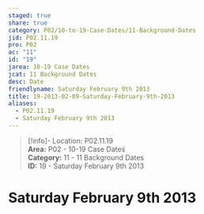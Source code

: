 ```yaml
---  
staged: true  
share: true  
category: P02/10-to-19-Case-Dates/11-Background-Dates  
jid: P02.11.19  
pro: P02  
ac: "11"  
id: "19"  
jarea: 10-19 Case Dates  
jcat: 11 Background Dates  
desc: Date  
friendlyname: Saturday February 9th 2013  
title: 19-2013-02-09-Saturday-February-9th-2013  
aliases:  
  - P02.11.19  
  - Saturday February 9th 2013  
---  
```

  
>[!info]- Location: P02.11.19  
>**Area:** P02 - 10-19 Case Dates  
>**Category:** 11 - 11 Background Dates  
>**ID:** 19 - Saturday February 9th 2013  
  
# Saturday February 9th 2013  
